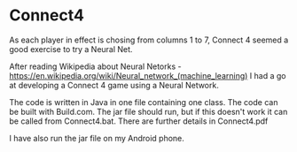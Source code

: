 # Connect4

As each player in effect is chosing from columns 1 to 7, Connect 4 seemed a good exercise to try a Neural Net.

After reading Wikipedia about Neural Netorks - https://en.wikipedia.org/wiki/Neural_network_(machine_learning)
I had a go at developing a Connect 4 game using a Neural Network.

The code is written in Java in one file containing one class.
The code can be built with Build.com.
The jar file should run, but if this doesn't work it can be called from Connect4.bat.
There are further details in Connect4.pdf

I have also run the jar file on my Android phone.
